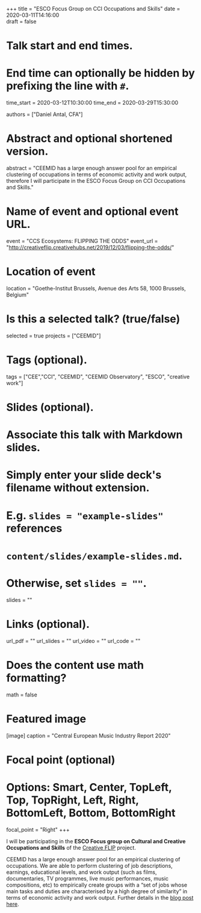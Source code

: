 +++
title = "ESCO Focus Group on CCI Occupations and Skills"
date = 2020-03-11T14:16:00  
draft = false

# Talk start and end times.
#   End time can optionally be hidden by prefixing the line with `#`.
time_start = 2020-03-12T10:30:00
time_end = 2020-03-29T15:30:00

authors = ["Daniel Antal, CFA"]

# Abstract and optional shortened version.
abstract = "CEEMID has a large enough answer pool for an empirical clustering of occupations in terms of economic activity and work output, therefore I will participate in the ESCO Focus Group on CCI Occupations and Skills."

# Name of event and optional event URL.
event = "CCS Ecosystems: FLIPPING THE ODDS"
event_url = "http://creativeflip.creativehubs.net/2019/12/03/flipping-the-odds/"

# Location of event
location = "Goethe-Institut Brussels, Avenue des Arts 58, 1000 Brussels, Belgium"

# Is this a selected talk? (true/false)
selected = true
projects = ["CEEMID"]

# Tags (optional).
tags = ["CEE","CCI", "CEEMID", "CEEMID Observatory", "ESCO", "creative work"]

# Slides (optional).
#   Associate this talk with Markdown slides.
#   Simply enter your slide deck's filename without extension.
#   E.g. `slides = "example-slides"` references 
#   `content/slides/example-slides.md`.
#   Otherwise, set `slides = ""`.
slides = ""

# Links (optional).
url_pdf = ""
url_slides = ""
url_video = ""
url_code = ""

# Does the content use math formatting?
math = false

# Featured image
[image]
  caption = "Central European Music Industry Report 2020"

  # Focal point (optional)
  # Options: Smart, Center, TopLeft, Top, TopRight, Left, Right, BottomLeft, Bottom, BottomRight
  focal_point = "Right"
+++

I will be participating in the __ESCO Focus group on Cultural and Creative Occupations and Skills__ of the [Creative FLIP](https://creativeflip.creativehubs.net/) project. 

CEEMID has a large enough answer pool for an empirical clustering of occupations. We are able to perform clustering of job descriptions, earnings, educational levels, and work output (such as films, documentaries, TV programmes, live music performances, music compositions, etc) to empirically create groups with a “set of jobs whose main tasks and duties are characterised by a high degree of similarity” in terms of economic activity and work output. Further details in the [blog post here](/post/2020-03-11-esco/).